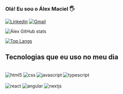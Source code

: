 ### Olá! Eu sou o Álex Maciel 🖐️

[![Linkedin](https://img.shields.io/badge/LinkedIn-0077B5?style=for-the-badge&logo=linkedin&logoColor=white)](https://linkedin.com/in/alexmacieldeveloper)
[![Gmail](https://img.shields.io/badge/Gmail-D14836?style=for-the-badge&logo=gmail&logoColor=white)](mailto:alexmacielsilva29@gmail.com)

![Álex GitHub stats](https://github-readme-stats.vercel.app/api?username=alexmacieldeveloper&show_icons=true&theme=dark)

[![Top Langs](https://github-readme-stats.vercel.app/api/top-langs/?username=alexmacieldeveloper&layout=donut)](https://github.com/alexmacieldeveloper/github-readme-stats)

## Tecnologias que eu uso no meu dia

<div style="display: inline_block"><br/>
  <img align="center"  alt="html5" src="https://img.shields.io/badge/HTML5-E34F26?style=for-the-badge&logo=html5&logoColor=white" />
  <img align=center alt="css" src="https://img.shields.io/badge/CSS3-1572B6?style=for-the-badge&logo=css3&logoColor=white" />
  <img align=center alt="javascript" src="https://img.shields.io/badge/JavaScript-F7DF1E?style=for-the-badge&logo=javascript&logoColor=black" />
  <img align="center"  alt="typescript" src="https://img.shields.io/badge/TypeScript-007ACC?style=for-the-badge&logo=typescript&logoColor=white" />
</div>
<div style="display: inline_block"><br/>
    <img align="center" alt="react" src="https://img.shields.io/badge/React-20232A?style=for-the-badge&logo=react&logoColor=61DAFB" />
    <img align="center" alt="angular" src="https://img.shields.io/badge/Angular-DD0031?style=for-the-badge&logo=angular&logoColor=white" />
    <img align="center" alt="nextjs" src="https://img.shields.io/badge/Next.js-ffffff?style=for-the-badge&logo=next&logoColor=black" />
</div>

